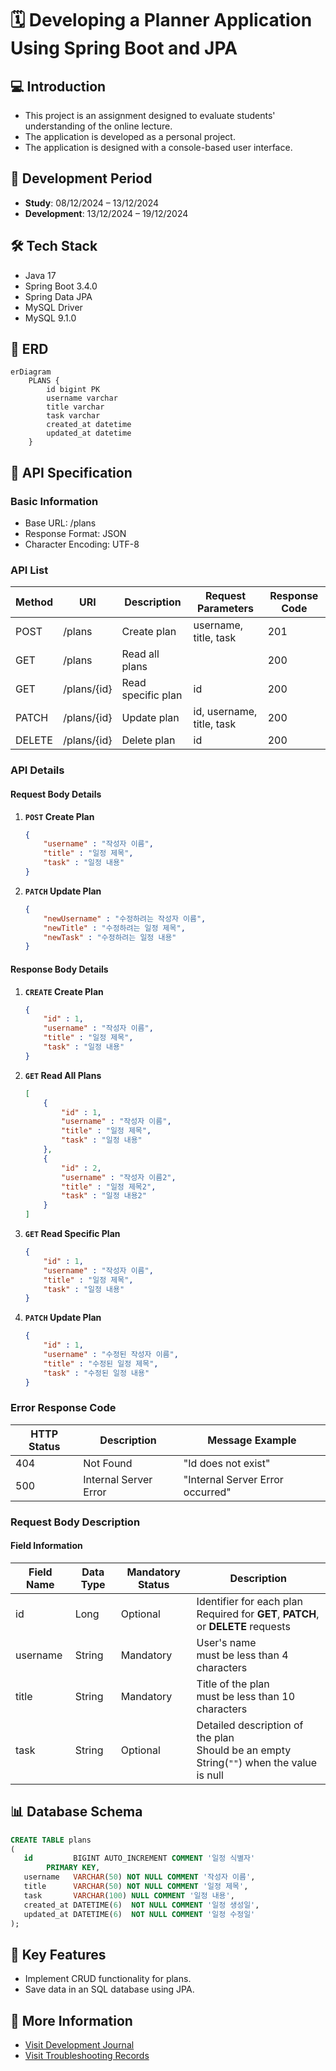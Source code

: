 # 🗓️ Developing a Planner Application Using Spring Boot and JPA

## 💻 Introduction
- This project is an assignment designed to evaluate students' understanding of the online lecture.
- The application is developed as a personal project.
- The application is designed with a console-based user interface.

## 📆 Development Period
- **Study**: 08/12/2024 – 13/12/2024
- **Development**: 13/12/2024 – 19/12/2024

## 🛠️ Tech Stack
- Java 17
- Spring Boot 3.4.0
- Spring Data JPA
- MySQL Driver
- MySQL 9.1.0

## 🔗 ERD

```mermaid
erDiagram
    PLANS {
        id bigint PK
        username varchar
        title varchar
        task varchar
        created_at datetime
        updated_at datetime
    }
```

## 📜 API Specification
### Basic Information
- Base URL: /plans
- Response Format: JSON
- Character Encoding: UTF-8

### API List
| Method | URI         | Description        | Request Parameters        | Response Code |
|--------|-------------|--------------------|---------------------------|---------------|
| POST   | /plans      | Create plan        | username, title, task     | 201           |
| GET    | /plans      | Read all plans     |                           | 200           |
| GET    | /plans/{id} | Read specific plan | id                        | 200           |
| PATCH  | /plans/{id} | Update plan        | id, username, title, task | 200           |
| DELETE | /plans/{id} | Delete plan        | id                        | 200           |

### API Details
#### Request Body Details
1. **`POST` Create Plan**
    ```json
    {
        "username" : "작성자 이름",
        "title" : "일정 제목",
        "task" : "일정 내용"
    }
    ```

2. **`PATCH` Update Plan**
    ```json
    {
        "newUsername" : "수정하려는 작성자 이름",
        "newTitle" : "수정하려는 일정 제목",
        "newTask" : "수정하려는 일정 내용"
    }
    ```

#### Response Body Details
1. **`CREATE` Create Plan**
    ```json
    {
        "id" : 1,
        "username" : "작성자 이름",
        "title" : "일정 제목",
        "task" : "일정 내용"
    }
    ```

2. **`GET` Read All Plans**
    ```json
    [
        {
            "id" : 1,
            "username" : "작성자 이름",
            "title" : "일정 제목",
            "task" : "일정 내용"
        },
        {
            "id" : 2,
            "username" : "작성자 이름2",
            "title" : "일정 제목2",
            "task" : "일정 내용2"
        }
    ]
    ```

3. **`GET` Read Specific Plan**
    ```json
    {
        "id" : 1,
        "username" : "작성자 이름",
        "title" : "일정 제목",
        "task" : "일정 내용"
    }
    ```

4. **`PATCH` Update Plan**
    ```json
    {
        "id" : 1,
        "username" : "수정된 작성자 이름",
        "title" : "수정된 일정 제목",
        "task" : "수정된 일정 내용"
    }
    ```

### Error Response Code
| HTTP Status | Description              | Message Example                  |
|-------------|--------------------------|----------------------------------|
| 404         | Not Found                | "Id does not exist"              |
| 500         | Internal Server Error    | "Internal Server Error occurred" |

### Request Body Description
#### Field Information
| Field Name  | Data Type  | Mandatory Status | Description                                                                                     |
|-------------|------------|------------------|-------------------------------------------------------------------------------------------------|
| id          | Long       | Optional         | Identifier for each plan  <br/> Required for **GET**, **PATCH**, or **DELETE** requests         |
| username    | String     | Mandatory        | User's name <br/> must be less than 4 characters                                                |
| title       | String     | Mandatory        | Title of the plan <br/> must be less than 10 characters                                         |
| task        | String     | Optional         | Detailed description of the plan  <br/> Should be an empty String(`""`) when the value is null  |

## 📊 Database Schema
```sql
CREATE TABLE plans
(
   id         BIGINT AUTO_INCREMENT COMMENT '일정 식별자'
        PRIMARY KEY,
   username   VARCHAR(50) NOT NULL COMMENT '작성자 이름',
   title      VARCHAR(50) NOT NULL COMMENT '일정 제목',
   task       VARCHAR(100) NULL COMMENT '일정 내용',
   created_at DATETIME(6)  NOT NULL COMMENT '일정 생성일',
   updated_at DATETIME(6)  NOT NULL COMMENT '일정 수정일'
);
```

## 🚀 Key Features
- Implement CRUD functionality for plans.
- Save data in an SQL database using JPA.

## 📜 More Information
- [Visit Development Journal](https://writingforever162.tistory.com)
- [Visit Troubleshooting Records](https://writingforever162.tistory.com/category/Troubleshooting%3A%20%EB%AC%B4%EC%97%87%EC%9D%B4%20%EB%AC%B8%EC%A0%9C%EC%98%80%EB%8A%94%EA%B0%80%3F)